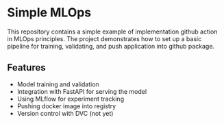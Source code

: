 # Simple MLOps

This repository contains a simple example of implementation github action in MLOps principles. The project demonstrates how to set up a basic pipeline for training, validating, and push application into github package.

## Features

- Model training and validation
- Integration with FastAPI for serving the model
- Using MLflow for experiment tracking
- Pushing docker image into registry
- Version control with DVC (not yet)
